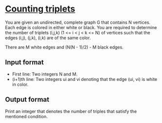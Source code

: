 # [Counting triplets][link]

You are given an undirected, complete graph G that contains N vertices. Each edge is colored in either white or black. You are required to determine the number of triplets (i,j,k) (1 <= i < j < k <= N) of vertices such that the edges (i,j), (j,k), (i,k) are of the same color.

There are M white edges and (N(N - 1)/2) - M black edges.

## Input format

- First line: Two integers N and M.
- (i+1)th line: Two integers ui and vi denoting that the edge (ui, vi) is white in color.

## Output format

Print an integer that denotes the number of triples that satisfy the mentioned condition.

[link]: https://www.hackerearth.com/practice/algorithms/graphs/graph-representation/practice-problems/algorithm/sort-the-sequence-d77d8f67/
